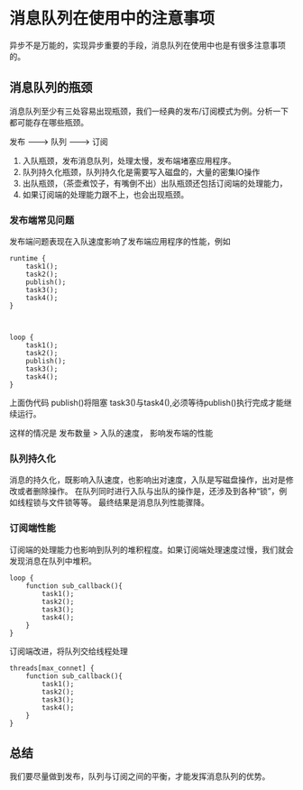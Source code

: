 消息队列在使用中的注意事项
=====

异步不是万能的，实现异步重要的手段，消息队列在使用中也是有很多注意事项的。

消息队列的瓶颈
-----
消息队列至少有三处容易出现瓶颈，我们一经典的发布/订阅模式为例。分析一下都可能存在哪些瓶颈。

发布 ---> 队列 ---> 订阅

1. 入队瓶颈，发布消息队列，处理太慢，发布端堵塞应用程序。
2. 队列持久化瓶颈，队列持久化是需要写入磁盘的，大量的密集IO操作
3. 出队瓶颈，（茶壶煮饺子，有嘴倒不出）出队瓶颈还包括订阅端的处理能力，
4. 如果订阅端的处理能力跟不上，也会出现瓶颈。

### 发布端常见问题

发布端问题表现在入队速度影响了发布端应用程序的性能，例如

	runtime {
		task1();
		task2();
		publish();
		task3();
		task4();
	}
	
	
	
	loop {
		task1();
		task2();
		publish();
		task3();
		task4();
	}

上面伪代码 publish()将阻塞 task3()与task4(),必须等待publish()执行完成才能继续运行。

这样的情况是 发布数量 > 入队的速度， 影响发布端的性能

### 队列持久化
消息的持久化，既影响入队速度，也影响出对速度，入队是写磁盘操作，出对是修改或者删除操作。
在队列同时进行入队与出队的操作是，还涉及到各种“锁”，例如线程锁与文件锁等等。
最终结果是消息队列性能骤降。

### 订阅端性能
订阅端的处理能力也影响到队列的堆积程度。如果订阅端处理速度过慢，我们就会发现消息在队列中堆积。

	loop {
		function sub_callback(){
			task1();
			task2();
			task3();
			task4();
		}
	}

订阅端改进，将队列交给线程处理

	threads[max_connet] {
		function sub_callback(){
			task1();
			task2();
			task3();
			task4();
		}
	}

总结
-----
我们要尽量做到发布，队列与订阅之间的平衡，才能发挥消息队列的优势。

